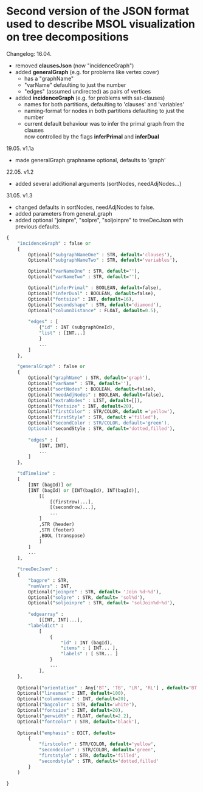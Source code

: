 # Second version of the JSON format used to describe MSOL visualization on tree decompositions

Changelog: 16.04.

- removed **clausesJson** (now "incidenceGraph")
- added **generalGraph** (e.g. for problems like vertex cover)
    - has a "graphName"
    - "varName" defaulting to just the number
    - "edges" (assumed undirected) as pairs of vertices
- added **incidenceGraph** (e.g. for problems with sat-clauses)
    - names for both partitions, defaulting to 'clauses' and 'variables'
    - naming-format for nodes in both partitions defaulting to just the number
    - current default behaviour was to infer the primal graph from the clauses\
        now controlled by the flags **inferPrimal** and **inferDual**

19.05. v1.1a

- made generalGraph.graphname optional, defaults to 'graph'

22.05. v1.2

- added several additional arguments (sortNodes, needAdjNodes...)

31.05. v1.3

- changed defaults in sortNodes, needAdjNodes to false.
- added parameters from general_graph
- added optional "joinpre", "solpre", "soljoinpre" to treeDecJson with previous defaults.

```perl
{
    "incidenceGraph" : false or
    {
    	Optional("subgraphNameOne" : STR, default='clauses'),
    	Optional("subgraphNameTwo" : STR, default='variables'),

    	Optional("varNameOne" : STR, default=''),
    	Optional("varNameTwo" : STR, default=''),

        Optional("inferPrimal" : BOOLEAN, default=false),
        Optional("inferDual" : BOOLEAN, default=false),
        Optional("fontsize" : INT, default=16),
        Optional("secondshape" : STR, default='diamond'),
        Optional("columnDistance" : FLOAT, default=0.5),
        
        "edges" : [
            {"id" : INT (subgraphOneId), 
            "list" : [INT...]
            }
            ...
        ]
    },

    "generalGraph" : false or
    {
        Optional("graphName" : STR, default='graph'),
        Optional("varName" : STR, default=''),
        Optional("sortNodes" : BOOLEAN, default=false),
        Optional("needAdjNodes" : BOOLEAN, default=false),
        Optional("extraNodes" : LIST, default=[]),
        Optional("fontsize" : INT, default=20),
        Optional("firstColor" : STR/COLOR, default ='yellow'),
        Optional("firstStyle" : STR, default ='filled'),
        Optional("secondColor : STR/COLOR, default='green'),
        Optional("secondStyle : STR, default='dotted,filled'),
        
        "edges" : [
            [INT, INT],
            ...
        ]
    },

    "tdTimeline" : 
    [
        [INT (bagId)] or 
        [INT (bagId) or [INT(bagId), INT(bagId)], 
            [[
                [(firstrow)...],
                [(secondrow)...],
                ...
            ]
            ,STR (header)
            ,STR (footer)
            ,BOOL (transpose)
            ]
        ]
        ...
    ],

    "treeDecJson" : 
    {
        "bagpre" : STR,
        "numVars" : INT,
        Optional("joinpre" : STR, default= 'Join %d~%d'),
        Optional("solpre" : STR, default= 'sol%d'),
        Optional("soljoinpre" : STR, default= 'solJoin%d~%d'),
        
        "edgearray" : 
            [[INT, INT]...],
        "labeldict" : 
            [
                {
                    "id" : INT (bagId),
                    "items" : [ INT... ],
                    "labels" : [ STR... ]
                }
                ...
            ],
    },
    
    Optional("orientation" : Any['BT', 'TB', 'LR', 'RL'] , default='BT'),
    Optional("linesmax" : INT, default=100),
    Optional("columnsmax" : INT, default=20),
    Optional("bagcolor" : STR, default='white'),
    Optional("fontsize" : INT, default=20),
    Optional("penwidth" : FLOAT, default=2.2),
    Optional("fontcolor" : STR, default='black'),
    
    Optional("emphasis" : DICT, default=
        {
            "firstcolor" : STR/COLOR, default='yellow',
            "secondcolor" : STR/COLOR, default='green',
            "firststyle" : STR, default='filled',
            "secondstyle" : STR, default='dotted,filled'
        }
    )

}
